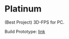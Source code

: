 # Platinum
(Best Project) 3D-FPS for PC.
<p>Build Prototype: <a href="https://drive.google.com/file/d/1zu9f8eZQViGkVOKGk8xR2NTXi2kmeqOf/view?usp=sharing" title="Google Disk">link</a>
